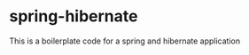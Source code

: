 spring-hibernate
================

This is a boilerplate code for a spring and hibernate application
